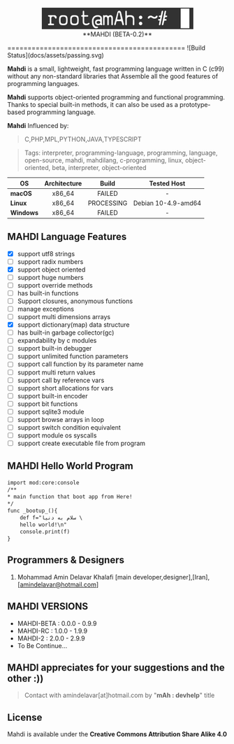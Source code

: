 <p align="center" >
<img src="docs/assets/logo.png"  alt="Mahdi Programming Language" title="Mahdi Programming Language"> <br>
**MAHDI (BETA-0.2)**
</p>
============================================
![Build Status](docs/assets/passing.svg)

**Mahdi** is a small, lightweight, fast programming language written in C (c99) without any non-standard libraries that Assemble all the good features of programming languages.

**Mahdi** supports object-oriented programming and functional programming. Thanks to special built-in methods, it can also be used as a prototype-based programming language.

**Mahdi** Influenced by:
 >C,PHP,MPL,PYTHON,JAVA,TYPESCRIPT

> Tags:
 interpreter, programming-language, programming, language, open-source, mahdi, mahdilang, c-programming, linux, object-oriented, beta, interpreter, object-oriented 


| **OS** | **Architecture** | **Build** | **Tested Host**|
|---|:---:|:---:|:---:|
| **macOS**   | x86_64 |FAILED      |-
| **Linux**   | x86_64 |PROCESSING  |Debian 10-4.9-amd64
| **Windows** | x86_64 |FAILED      |-




MAHDI Language Features
--------

- [x] support utf8 strings 
- [ ] support radix numbers  
- [x] support object oriented  
- [ ] support huge numbers 
- [ ] support override methods  
- [ ] has built-in functions  
- [ ] Support closures, anonymous functions
- [ ] manage exceptions  
- [ ] support multi dimensions arrays  
- [x] support dictionary(map) data structure 
- [ ] has built-in garbage collector(gc)  
- [ ] expandability by c modules  
- [ ] support built-in debugger  
- [ ] support unlimited function parameters  
- [ ] support call function by its parameter name 
- [ ] support multi return values  
- [ ] support call by reference vars  
- [ ] support short allocations for vars  
- [ ] support built-in encoder  
- [ ] support bit functions  
- [ ] support sqlite3 module  
- [ ] support browse arrays in loop  
- [ ] support switch condition equivalent  
- [ ] support module os syscalls  
- [ ] support create executable file from program 

MAHDI Hello World Program
--------
    import mod:core:console
    /**
    * main function that boot app from Here!
    */
    func _bootup_(){
        def f="سلام به دنیا \
        hello world!\n"
        console.print(f)
    }

Programmers & Designers
--------

1. Mohammad Amin Delavar Khalafi [main developer,designer],[Iran],[amindelavar@hotmail.com]

MAHDI VERSIONS
--------
* MAHDI-BETA	:	0.0.0 - 0.9.9
* MAHDI-RC		:	1.0.0 - 1.9.9
* MAHDI-2	    :	2.0.0 - 2.9.9
* To Be Continue...



MAHDI appreciates for your suggestions and the other :))
--------

> Contact with amindelavar[at]hotmail.com by "**mAh : devhelp**" title

License
--------
Mahdi is available under the **Creative Commons Attribution Share Alike 4.0** 
